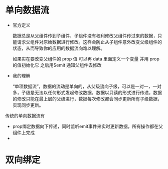 # 单向数据流

- 官方定义

  数据总是从父组件传到子组件，子组件没有权利修改父组件传过来的数据，只能请求父组件对原始数据进行修改。这样会防止从子组件意外改变父级组件的状态，从而导致你的应用的数据流向难以理解。

  

  如果实在要改变父组件的 prop 值 可以再 data 里面定义一个变量 并用 prop 的值初始化它 之后用$emit 通知父组件去修改

  

- 我的理解

  “单项数据流”，数据的流动是单向的，从父级流向子级，可以是一对一，一对多，子级是无法以任何形式发起修改数据，数据以只读的形式进行传递，数据的修改只能在最上层的父级进行，数据每次修改都会同步更新所有子级数据，实现同步更新。



传统的单向数据流有

- prop绑定数据向下传递，同时监听emit事件来实时更新数据，所有操作都在父组件上完成
- 











# 双向绑定

